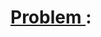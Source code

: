 # [Problem <num>](<url>): <title>

**NOTE: Spoilers below!**

---

**Idea:**
<Idea>

## Solution (<tool>)

--

The solution runs in <time> and returns the answer <answer>.

